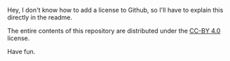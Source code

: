 Hey, I don't know how to add a license to Github, so I'll have to explain this directly in the readme.

The entire contents of this repository are distributed under the [CC-BY 4.0](https://creativecommons.org/licenses/by/4.0/deed.zh) license.

Have fun.
